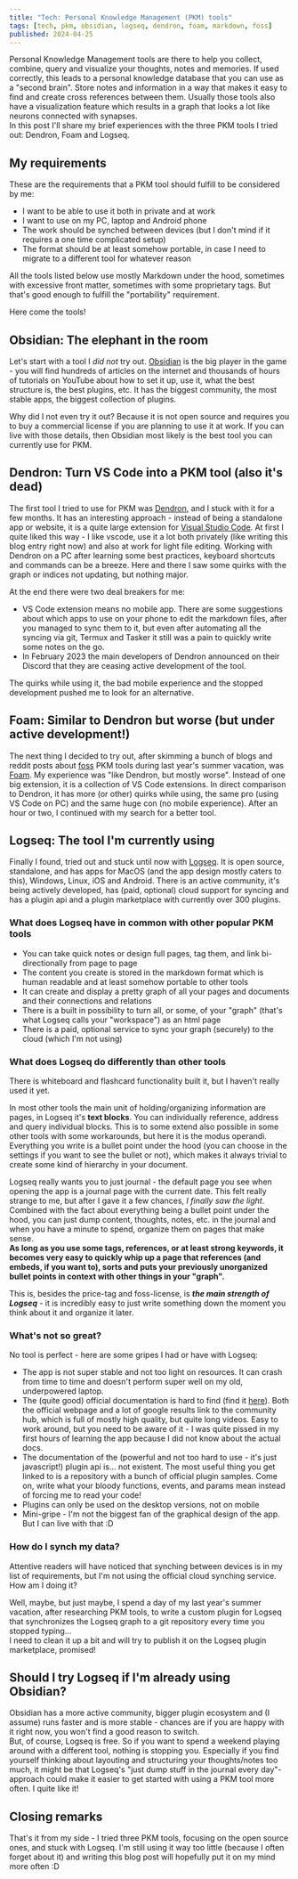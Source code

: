 ```yaml
---
title: "Tech: Personal Knowledge Management (PKM) tools"
tags: [tech, pkm, obsidian, logseq, dendron, foam, markdown, foss]
published: 2024-04-25
---
```

Personal Knowledge Management tools are there to help you collect, combine, query and visualize your thoughts, notes and memories. If used correctly, this leads to a personal knowledge database that you can use as a "second brain". Store notes and information in a way that makes it easy to find and create cross references between them. Usually those tools also have a visualization feature which results in a graph that looks a lot like neurons connected with synapses.  
In this post I'll share my brief experiences with the three PKM tools I tried out: Dendron, Foam and Logseq.

## My requirements
These are the requirements that a PKM tool should fulfill to be considered by me:
* I want to be able to use it both in private and at work
* I want to use on my PC, laptop and Android phone
* The work should be synched between devices (but I don't mind if it requires a one time complicated setup)
* The format should be at least somehow portable, in case I need to migrate to a different tool for whatever reason

All the tools listed below use mostly Markdown under the hood, sometimes with excessive front matter, sometimes with some proprietary tags. But that's good enough to fulfill the "portability" requirement.

Here come the tools!

## Obsidian: The elephant in the room
Let's start with a tool I _did not_ try out. [Obsidian](https://obsidian.md/) is the big player in the game - you will find hundreds of articles on the internet and thousands of hours of tutorials on YouTube about how to set it up, use it, what the best structure is, the best plugins, etc. It has the biggest community, the most stable apps, the biggest collection of plugins.

Why did I not even try it out? Because it is not open source and requires you to buy a commercial license if you are planning to use it at work. If you can live with those details, then Obsidian most likely is the best tool you can currently use for PKM.

## Dendron: Turn VS Code into a PKM tool (also it's dead)
The first tool I tried to use for PKM was [Dendron](https://www.dendron.so/), and I stuck with it for a few months. It has an interesting approach - instead of being a standalone app or website, it is a quite large extension for [Visual Studio Code](https://code.visualstudio.com/). At first I quite liked this way - I like vscode, use it a lot both privately (like writing this blog entry right now) and also at work for light file editing. Working with Dendron on a PC after learning some best practices, keyboard shortcuts and commands can be a breeze. Here and there I saw some quirks with the graph or indices not updating, but nothing major.

At the end there were two deal breakers for me:
* VS Code extension means no mobile app. There are some suggestions about which apps to use on your phone to edit the markdown files, after you managed to sync them to it, but even after automating all the syncing via git, Termux and Tasker it still was a pain to quickly write some notes on the go.
* In February 2023 the main developers of Dendron announced on their Discord that they are ceasing active development of the tool.

The quirks while using it, the bad mobile experience and the stopped development pushed me to look for an alternative.

## Foam: Similar to Dendron but worse (but under active development!)
The next thing I decided to try out, after skimming a bunch of blogs and reddit posts about [foss](https://en.wikipedia.org/wiki/Free_and_open-source_software) PKM tools during last year's summer vacation, was [Foam](https://foambubble.github.io/foam/). My experience was "like Dendron, but mostly worse". Instead of one big extension, it is a collection of VS Code extensions. In direct comparison to Dendron, it has more (or other) quirks while using, the same pro (using VS Code on PC) and the same huge con (no mobile experience). After an hour or two, I continued with my search for a better tool.

## Logseq: The tool I'm currently using
Finally I found, tried out and stuck until now with [Logseq](https://logseq.com/). It is open source, standalone, and has apps for MacOS (and the app design mostly caters to this), Windows, Linux, iOS and Android. There is an active community, it's being actively developed, has (paid, optional) cloud support for syncing and has a plugin api and a plugin marketplace with currently over 300 plugins.

### What does Logseq have in common with other popular PKM tools
* You can take quick notes or design full pages, tag them, and link bi-directionally from page to page
* The content you create is stored in the markdown format which is human readable and at least somehow portable to other tools
* It can create and display a pretty graph of all your pages and documents and their connections and relations
* There is a built in possibility to turn all, or some, of your "graph" (that's what Logseq calls your "workspace") as an html page
* There is a paid, optional service to sync your graph (securely) to the cloud (which I'm not using)

### What does Logseq do differently than other tools
There is whiteboard and flashcard functionality built it, but I haven't really used it yet.

In most other tools the main unit of holding/organizing information are pages, in Logseq it's __text blocks__. You can individually reference, address and query individual blocks. This is to some extend also possible in some other tools with some workarounds, but here it is the modus operandi.  
Everything you write is a bullet point under the hood (you can choose in the settings if you want to see the bullet or not), which makes it always trivial to create some kind of hierarchy in your document.

Logseq really wants you to just journal - the default page you see when opening the app is a journal page with the current date. This felt really strange to me, but after I gave it a few chances, _I finally saw the light_. Combined with the fact about everything being a bullet point under the hood, you can just dump content, thoughts, notes, etc. in the journal and when you have a minute to spend, organize them on pages that make sense.  
__As long as you use some tags, references, or at least strong keywords, it becomes very easy to quickly whip up a page that references (and embeds, if you want to), sorts and puts your previously unorganized bullet points in context with other things in your "graph".__

This is, besides the price-tag and foss-license, is ___the main strength of Logseq___ - it is incredibly easy to just write something down the moment you think about it and organize it later.

### What's not so great?
No tool is perfect - here are some gripes I had or have with Logseq:
* The app is not super stable and not too light on resources. It can crash from time to time and doesn't perform super well on my old, underpowered laptop.
* The (quite good) official documentation is hard to find (find it [here](https://docs.logseq.com/#/page/contents)). Both the official webpage and a lot of google results link to the community hub, which is full of mostly high quality, but quite long videos. Easy to work around, but you need to be aware of it - I was quite pissed in my first hours of learning the app because I did not know about the actual docs.
* The documentation of the (powerful and not too hard to use - it's just javascript!) plugin api is... not existent. The most useful thing you get linked to is a repository with a bunch of official plugin samples. Come on, write what your bloody functions, events, and params mean instead of forcing me to read your code!
* Plugins can only be used on the desktop versions, not on mobile
* Mini-gripe - I'm not the biggest fan of the graphical design of the app. But I can live with that :D

### How do I synch my data?
Attentive readers will have noticed that synching between devices is in my list of requirements, but I'm not using the official cloud synching service. How am I doing it?

Well, maybe, but just maybe, I spend a day of my last year's summer vacation, after researching PKM tools, to write a custom plugin for Logseq that synchronizes the Logseq graph to a git repository every time you stopped typing...  
I need to clean it up a bit and will try to publish it on the Logseq plugin marketplace, promised!

## Should I try Logseq if I'm already using Obsidian?
Obsidian has a more active community, bigger plugin ecosystem and (I assume) runs faster and is more stable - chances are if you are happy with it right now, you won't find a good reason to switch.  
But, of course, Logseq is free. So if you want to spend a weekend playing around with a different tool, nothing is stopping you. Especially if you find yourself thinking about layouting and structuring your thoughts/notes too much, it might be that Logseq's "just dump stuff in the journal every day"-approach could make it easier to get started with using a PKM tool more often. I quite like it! 

## Closing remarks
That's it from my side - I tried three PKM tools, focusing on the open source ones, and stuck with Logseq. I'm still using it way too little (because I often forget about it) and writing this blog post will hopefully put it on my mind more often :D